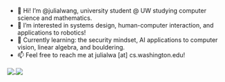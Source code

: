 - 👋 Hi! I’m @julialwang, university student @ UW studying computer science and mathematics.
- 👀 I’m interested in systems design, human-computer interaction, and applications to robotics!
- 🌱 Currently learning: the security mindset, AI applications to computer vision, linear algebra, and bouldering.
- 📫 Feel free to reach me at julialwa [at] cs.washington.edu!

<a href="https://github.com/julialwang/github-readme-stats">
  <img align="center" src="https://github-readme-stats.vercel.app/api?username=julialwang&show_icons=true&include_all_commits=true&hide=stars" />
</a>
<a href="https://github.com/julialwang/github-readme-stats">
  <img align="center" src="https://github-readme-stats.vercel.app/api/top-langs/?username=julialwang&layout=compact" />
</a>
